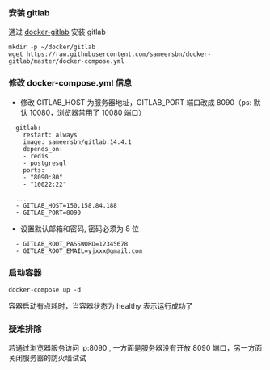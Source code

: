 ### 安装 gitlab

通过 [docker-gitlab](https://github.com/sameersbn/docker-gitlab) 安装 gitlab

```
mkdir -p ~/docker/gitlab
wget https://raw.githubusercontent.com/sameersbn/docker-gitlab/master/docker-compose.yml
```

### 修改 docker-compose.yml 信息

- 修改 GITLAB_HOST 为服务器地址，GITLAB_PORT 端口改成 8090（ps: 默认 10080，浏览器禁用了 10080 端口）

```
  gitlab:
    restart: always
    image: sameersbn/gitlab:14.4.1
    depends_on:
    - redis
    - postgresql
    ports:
    - "8090:80"
    - "10022:22"

  ...
  - GITLAB_HOST=150.158.84.188
  - GITLAB_PORT=8090

```

- 设置默认邮箱和密码, 密码必须为 8 位

```
  - GITLAB_ROOT_PASSWORD=12345678
  - GITLAB_ROOT_EMAIL=yjxxx@gmail.com
```

### 启动容器

```
docker-compose up -d
```

容器启动有点耗时，当容器状态为 healthy 表示运行成功了

### 疑难排除

若通过浏览器服务访问 ip:8090 , 一方面是服务器没有开放 8090 端口，另一方面关闭服务器的防火墙试试
